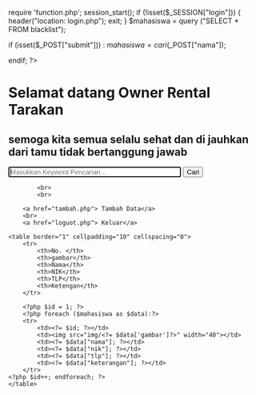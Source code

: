 
 require 'function.php';
 session_start();
 if (!isset($_SESSION["login"])) {
 	header("location: login.php");
 	exit;
 }
 $mahasiswa = query ("SELECT * FROM blacklist");
 
 if (isset($_POST["submit"])) :
 	$mahasiswa = cari($_POST["nama"]);
 
 endif;
 ?>
 
  <!DOCTYPE html>
  <html>
  <head>
  	<title>Data Custumer Blacklist</title>
  </head>
  <body>
  	<h1> Selamat datang Owner Rental Tarakan</h1>
  	<h2>semoga kita semua selalu sehat dan di jauhkan dari tamu tidak bertanggung jawab</h2>
  <!-- koding pencarian data  -->
  		<form action="" method="post">
 		 		<input type="text" name="nama" id="nama" size="40" autofocus autocomplete="off"
 		 		placeholder="Masukkan Keyword Pencarian ..">
 		 		<button type="submit" name="submit"> Cari</button>
 	
 		 	<br>
 		 	<br>
 <!-- koding Tambah data -->
  		<a href="tambah.php"> Tambah Data</a>
  		<br>
  		<a href="loguot.php"> Keluar</a>
 
 <!-- koding tabel data -->
  	<table border="1" cellpadding="10" cellspacing="0">
  		<tr>
  			<th>No. </th>
  			<th>gambar</th>
  			<th>Nama</th>
  			<th>NIK</th>
  			<th>TLP</th>
  			<th>Ketengan</th>
  		</tr>
 
  		<?php $id = 1; ?>
  		<?php foreach ($mahasiswa as $data):?>
  		<tr>
  			<td><?= $id; ?></td>
  			<td><img src="img/<?= $data['gambar']?>" width="40"></td>
  			<td><?= $data["nama"]; ?></td>
  			<td><?= $data["nik"]; ?></td>
  			<td><?= $data["tlp"]; ?></td>
  			<td><?= $data["keterangan"]; ?></td>
  		</tr>
  	<?php $id++; endforeach; ?>
  	</table>
  </body>
  </html>
